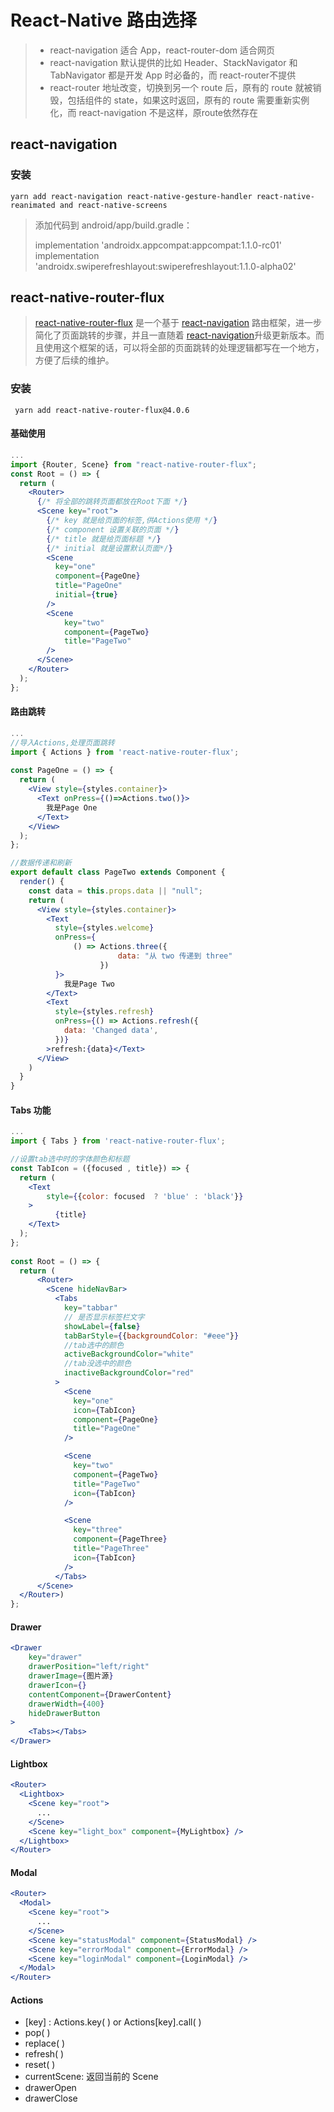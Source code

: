 # React-Native 路由选择

> - react-navigation 适合 App，react-router-dom 适合网页
> - react-navigation 默认提供的比如 Header、StackNavigator 和TabNavigator 都是开发 App 时必备的，而 react-router不提供
> - react-router 地址改变，切换到另一个 route 后，原有的 route 就被销毁，包括组件的 state，如果这时返回，原有的 route 需要重新实例化，而 react-navigation 不是这样，原route依然存在
>
>

## react-navigation

### 安装

```
yarn add react-navigation react-native-gesture-handler react-native-reanimated and react-native-screens
```

> 添加代码到 android/app/build.gradle：
>
> implementation 'androidx.appcompat:appcompat:1.1.0-rc01'
> implementation 'androidx.swiperefreshlayout:swiperefreshlayout:1.1.0-alpha02'

## react-native-router-flux

> [react-native-router-flux](https://github.com/aksonov/react-native-router-flux) 是一个基于 [react-navigation](https://github.com/react-navigation/react-navigation) 路由框架，进一步简化了页面跳转的步骤，并且一直随着 [react-navigation](https://github.com/react-navigation/react-navigation)升级更新版本。而且使用这个框架的话，可以将全部的页面跳转的处理逻辑都写在一个地方，方便了后续的维护。

### 安装

```
 yarn add react-native-router-flux@4.0.6
```

#### 基础使用

```jsx
...
import {Router, Scene} from "react-native-router-flux";
const Root = () => {
  return (
    <Router>
      {/* 将全部的跳转页面都放在Root下面 */}
      <Scene key="root">
        {/* key 就是给页面的标签,供Actions使用 */}
        {/* component 设置关联的页面 */}
        {/* title 就是给页面标题 */}
        {/* initial 就是设置默认页面*/}
        <Scene
          key="one"
          component={PageOne}
          title="PageOne"
          initial={true}
        />
        <Scene 
            key="two" 
            component={PageTwo} 
            title="PageTwo" 
        />
      </Scene>
    </Router>
  );
};
```

#### 路由跳转

```jsx
...
//导入Actions,处理页面跳转
import { Actions } from 'react-native-router-flux';
 
const PageOne = () => {
  return (
    <View style={styles.container}>
      <Text onPress={()=>Actions.two()}>
        我是Page One
      </Text>
    </View>
  );
};

//数据传递和刷新
export default class PageTwo extends Component {
  render() {
    const data = this.props.data || "null";
    return (
      <View style={styles.container}>
        <Text
          style={styles.welcome}
          onPress={
              () => Actions.three({
                  		data: "从 two 传递到 three"
              		})
          }>
            我是Page Two 
        </Text>
        <Text
          style={styles.refresh}
          onPress={() => Actions.refresh({
            data: 'Changed data',
          })}
        >refresh:{data}</Text>
      </View>
    )
  }
}

```

#### Tabs 功能

```jsx
...
import { Tabs } from 'react-native-router-flux';

//设置tab选中时的字体颜色和标题
const TabIcon = ({focused , title}) => {
  return (
    <Text 
        style={{color: focused  ? 'blue' : 'black'}}
    >
          {title}
    </Text>
  );
};
 
const Root = () => {
  return (
      <Router>
        <Scene hideNavBar>
          <Tabs
            key="tabbar"
            // 是否显示标签栏文字
            showLabel={false}
            tabBarStyle={{backgroundColor: "#eee"}}
            //tab选中的颜色
            activeBackgroundColor="white"
            //tab没选中的颜色
            inactiveBackgroundColor="red"
          >
            <Scene
              key="one"
              icon={TabIcon}
              component={PageOne}
              title="PageOne"
            />

            <Scene
              key="two"
              component={PageTwo}
              title="PageTwo"
              icon={TabIcon}
            />

            <Scene
              key="three"
              component={PageThree}
              title="PageThree"
              icon={TabIcon}
            />
          </Tabs>
      </Scene>
  </Router>)
};

```

#### Drawer

```jsx
<Drawer
    key="drawer"
    drawerPosition="left/right"
    drawerImage={图片源}
    drawerIcon={}
    contentComponent={DrawerContent}
	drawerWidth={400}
    hideDrawerButton
>
    <Tabs></Tabs>
</Drawer>
```

#### Lightbox 

```jsx
<Router>
  <Lightbox>
    <Scene key="root">
      ...
    </Scene>
    <Scene key="light_box" component={MyLightbox} />
  </Lightbox>
</Router>
```

#### Modal

```jsx
<Router>
  <Modal>
    <Scene key="root">
      ...
    </Scene>
    <Scene key="statusModal" component={StatusModal} />
    <Scene key="errorModal" component={ErrorModal} />
    <Scene key="loginModal" component={LoginModal} />
  </Modal>
</Router>
```

#### Actions

- [key] : Actions.key( )  or  Actions[key].call( )
- pop( )
- replace( )
- refresh( )
- reset( )
- currentScene: 返回当前的 Scene
- drawerOpen
- drawerClose





